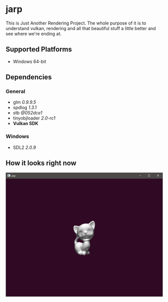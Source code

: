 # jarp

This is Just Another Rendering Project. The whole purpose of it is to understand vulkan, rendering and all that beautiful stuff a little better and see where we're ending at.

## Supported Platforms

- Windows 64-bit

## Dependencies
### General

- glm *0.9.9.5*
- spdlog *1.3.1*
- stb *@052dce1*
- tinyobjloader *2.0-rc1*
- **Vulkan SDK**

### Windows

- SDL2 *2.0.9*

## How it looks right now

![image](Screenshots/Application.PNG)
